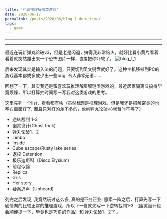 ```yaml
---
title: '也谈推理解密类游戏'
date: 2020-06-17
permalink: /posts/2020/06/blog_1_detective/
tags:
  - game
---
```


---

---

最近在玩新弹丸论破v3，但是老是闪退，搞得我非常恼火，就好比看小黄片看着看着就突然蹦出来一个恐怖图片一样，直接把你吓软了。
![blog_1_1](http://qiuyoungwang.github.io/images/blog_1_1.gif)


后来发现其实是输入法的问题，只要切到英文键盘就好了。这种主机移植到PC的游戏基本都或多或少出一些bug, 令人非常无语......

回想了一下，其实我还是蛮喜欢玩推理解密解谜类游戏的，最近居家隔离又搞得毕竟烦躁，所以打算抽时间写一写我对这类游戏的思考。

这里先列一个list，看看都有啥（虽然标题是推理游戏，但是我还是把解密类的也写在里面好了, 而且只列打的差不多的，像新弹丸论破v3就暂时不写了）

* 逆转裁判 1-3
* 幽灵诡计(Ghost trick)
* 弹丸论破1，2
* Limbo
* Inside
* Cube escape/Rusty lake series
* 返校 Detention
* 极乐迪斯科（Disco Elysium)
* 前程似锦
* Replica
* Gris
* Her story
* 疑案追声（Unheard)

列完之后发现, 我竟然玩过这么多, 真的是不务正业! 思索一阵之后，打算先写一下剧情向的比较正常的推理游戏，所以下一篇就先写一下逆转裁判1-3 （幽灵诡计也会顺便提一下，毕竟也是巧舟的作品）和 弹丸论破1，2了 。